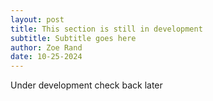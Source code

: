 ```yaml
---
layout: post
title: This section is still in development
subtitle: Subtitle goes here
author: Zoe Rand
date: 10-25-2024
---
```


Under development check back later